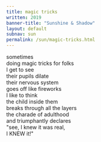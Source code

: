 ```yaml
---
title: magic tricks
written: 2019
banner-title: "Sunshine & Shadow" 
layout: default
subnav: sun
permalink: /sun/magic-tricks.html
---
```


<div class="poem">

sometimes  
doing magic tricks for folks  
I get to see  
their pupils dilate  
their nervous system  
goes off like fireworks  
I like to think  
the child inside them  
breaks through all the layers  
the charade of adulthood  
and triumphantly declares  
"see, I knew it was real,  
I KNEW it!"

</div>

